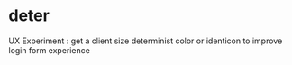 deter
=====

UX Experiment : get a client size determinist color or identicon to improve login form experience
